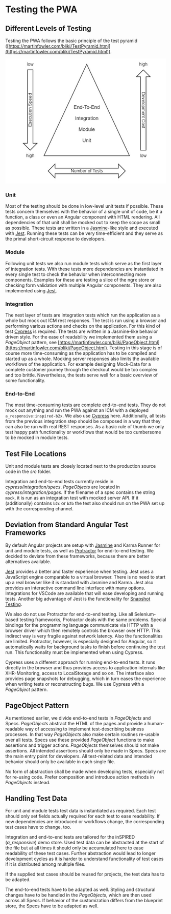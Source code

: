 <!--
kb_concepts
kb_pwa
kb_everyone
kb_sync_latest_only
-->

# Testing the PWA

## Different Levels of Testing

Testing the PWA follows the basic principle of the test pyramid ([https://martinfowler.com/bliki/TestPyramid.html](https://martinfowler.com/bliki/TestPyramid.html)).

![Test Pyramid](testing-test-pyramid.jpg)

### Unit

Most of the testing should be done in low-level unit tests if possible. These tests concern themselves with the behavior of a single unit of code, be it a function, a class or even an Angular component with HTML rendering. All dependencies of that unit shall be mocked out to keep the scope as small as possible. These tests are written in a [Jasmine](https://jasmine.github.io/)\-like style and executed with [Jest](https://facebook.github.io/jest/). Running these tests can be very time-efficient and they serve as the primal short-circuit response to developers.

### Module

Following unit tests we also run module tests which serve as the first layer of integration tests. With these tests more dependencies are instantiated in every single test to check the behavior when interconnecting more components. Examples for these are testing a slice of the ngrx store or checking form validation with multiple Angular components. They are also implemented using [Jest](https://facebook.github.io/jest/).

### Integration

The next layer of tests are integration tests which run the application as a whole but mock out ICM rest responses. The test is run using a browser and performing various actions and checks on the application. For this kind of test [Cypress](https://www.cypress.io/) is required. The tests are written in a Jasmine-like behavior driven style. For the ease of readability we implemented them using a _PageObject_ pattern, see [https://martinfowler.com/bliki/PageObject.html](https://martinfowler.com/bliki/PageObject.html). Testing in this stage is of course more time-consuming as the application has to be compiled and started up as a whole. Mocking server responses also limits the available workflows of the application. For example designing Mock-Data for a complete customer journey through the checkout would be too complex and too brittle. Nevertheless, the tests serve well for a basic overview of some functionality.

### End-to-End

The most time-consuming tests are complete end-to-end tests. They do not mock out anything and run the PWA against an ICM with a deployed `a_responsive:inspired-b2x`. We also use [Cypress](https://www.cypress.io/) here. Additionally, all tests from the previous integration step should be composed in a way that they can also be run with real REST responses. As a basic rule of thumb we only test happy path functionality or workflows that would be too cumbersome to be mocked in module tests.

## Test File Locations

Unit and module tests are closely located next to the production source code in the _src_ folder.

Integration and end-to-end tests currently reside in _cypress/integration/specs_. _PageObjects_ are located in _cypress/integration/pages_. If the filename of a spec contains the string `mock`, it is run as an integration test with mocked server API. If it (additionally) contains `b2c` or `b2b` the test also should run on the PWA set up with the corresponding channel.

## Deviation from Standard Angular Test Frameworks

By default Angular projects are setup with [Jasmine](https://jasmine.github.io/) and Karma Runner for unit and module tests, as well as [Protractor](https://www.protractortest.org) for end-to-end testing. We decided to deviate from these frameworks, because there are better alternatives available.

[Jest](https://facebook.github.io/jest/) provides a better and faster experience when testing. Jest uses a JavaScript engine comparable to a virtual browser. There is no need to start up a real browser like it is standard with Jasmine and Karma. Jest also provides an interactive command line interface with many options. Integrations for VSCode are available that will ease developing and running tests. Another big advantage of Jest is the functionality for [Snapshot Testing](https://jestjs.io/docs/en/snapshot-testing).

We also do not use Protractor for end-to-end testing. Like all Selenium-based testing frameworks, Protractor deals with the same problems. Special bindings for the programming language communicate via HTTP with a browser driver which then remotely controls the browser over HTTP. This indirect way is very fragile against network latency. Also the functionalities are limited. Protractor, however, is especially designed for Angular, so it automatically waits for background tasks to finish before continuing the test run. This functionality must be implemented when using Cypress.

Cypress uses a different approach for running end-to-end tests. It runs directly in the browser and thus provides access to application internals like XHR-Monitoring, access to LocalStorage and so on. The interface also provides page snapshots for debugging, which in turn eases the experience when writing tests or reconstructing bugs. We use Cypress with a _PageObject_ pattern.

## PageObject Pattern

As mentioned earlier, we divide end-to-end tests in _PageObjects_ and Specs. _PageObjects_ abstract the HTML of the pages and provide a human-readable way of accessing to implement test-describing business processes. In that way _PageObjects_ also make certain routines re-usable over all tests. Specs use these provided _PageObject_ functions to make assertions and trigger actions. _PageObjects_ themselves should not make assertions. All intended assertions should only be made in Specs. Specs are the main entry point for developers. All test-related data and intended behavior should only be available in each single file.

No form of abstraction shall be made when developing tests, especially not for re-using code. Prefer composition and introduce action methods in _PageObjects_ instead.

## Handling Test Data

For unit and module tests test data is instantiated as required. Each test should only set fields actually required for each test to ease readability. If new dependencies are introduced or workflows change, the corresponding test cases have to change, too.

Integration and end-to-end tests are tailored for the inSPIRED (_a_responsive_) demo store. Used test data can be abstracted at the start of the file but at all times it should only be accumulated here to ease readability of these test cases. Further abstraction would lead to longer development cycles as it is harder to understand functionality of test cases if it is distributed among multiple files.

If the supplied test cases should be reused for projects, the test data has to be adapted.

The end-to-end tests have to be adapted as well. Styling and structural changes have to be handled in the _PageObjects_, which are then used across all Specs. If behavior of the customization differs from the blueprint store, the Specs have to be adapted as well.
